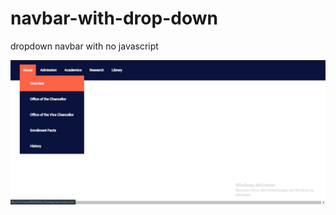# navbar-with-drop-down
dropdown navbar with no javascript

![alt text](https://github.com/sinhard/navbar-with-drop-down/blob/master/docs/screen.jpg)
